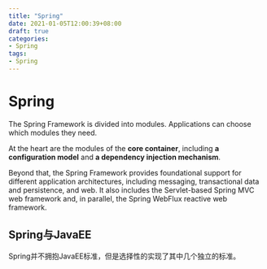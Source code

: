 ```yaml
---
title: "Spring"
date: 2021-01-05T12:00:39+08:00
draft: true
categories: 
- Spring
tags:
- Spring
---
```


# Spring

The Spring Framework is divided into modules. Applications can choose which modules they need.

 At the heart are the modules of the **core container**, including **a configuration model** and **a dependency injection mechanism**. 

Beyond that, the Spring Framework provides foundational support for different application architectures, including messaging, transactional data and persistence, and web. It also includes the Servlet-based Spring MVC web framework and, in parallel, the Spring WebFlux reactive web framework.

## Spring与JavaEE

Spring并不拥抱JavaEE标准，但是选择性的实现了其中几个独立的标准。

